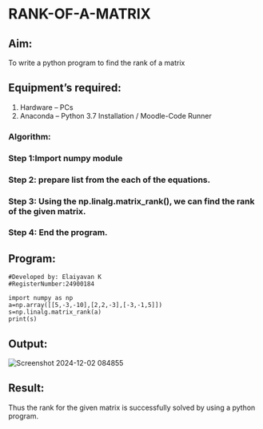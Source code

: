 # RANK-OF-A-MATRIX
## Aim:
To write a python program to find the rank of a matrix
## Equipment’s required:
1. 	Hardware – PCs
2. 	Anaconda – Python 3.7 Installation / Moodle-Code Runner
### Algorithm:
### Step 1:Import numpy module
### Step 2: prepare list from the each of the equations.
### Step 3: Using the np.linalg.matrix_rank(), we can find the rank of the given matrix.
### Step 4: End the program.
## Program:
```#Program to find the rank of a matrix.
#Developed by: Elaiyavan K
#RegisterNumber:24900184
```
```
import numpy as np
a=np.array([[5,-3,-10],[2,2,-3],[-3,-1,5]])
s=np.linalg.matrix_rank(a)
print(s)
```
## Output:
![Screenshot 2024-12-02 084855](https://github.com/user-attachments/assets/cabed59e-0a3e-4ebc-944c-de804a83e2f8)

## Result:
Thus the rank for the given matrix is successfully solved by  using a python program.

